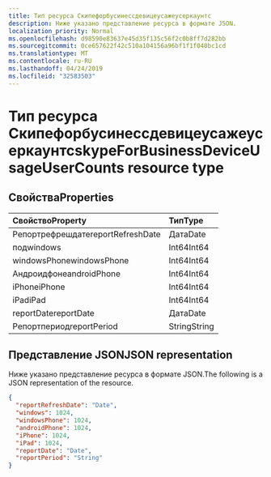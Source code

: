 ```yaml
---
title: Тип ресурса Скипефорбусинессдевицеусажеусеркаунтс
description: Ниже указано представление ресурса в формате JSON.
localization_priority: Normal
ms.openlocfilehash: d98590e83637e45d35f135c56f2c0b8ff7d282bb
ms.sourcegitcommit: 0ce657622f42c510a104156a96bf1f1f040bc1cd
ms.translationtype: MT
ms.contentlocale: ru-RU
ms.lasthandoff: 04/24/2019
ms.locfileid: "32583503"
---
```

# <a name="skypeforbusinessdeviceusageusercounts-resource-type"></a><span data-ttu-id="77c78-103">Тип ресурса Скипефорбусинессдевицеусажеусеркаунтс</span><span class="sxs-lookup"><span data-stu-id="77c78-103">skypeForBusinessDeviceUsageUserCounts resource type</span></span>

## <a name="properties"></a><span data-ttu-id="77c78-104">Свойства</span><span class="sxs-lookup"><span data-stu-id="77c78-104">Properties</span></span>

| <span data-ttu-id="77c78-105">Свойство</span><span class="sxs-lookup"><span data-stu-id="77c78-105">Property</span></span>          | <span data-ttu-id="77c78-106">Тип</span><span class="sxs-lookup"><span data-stu-id="77c78-106">Type</span></span>   |
| :---------------- | :----- |
| <span data-ttu-id="77c78-107">Репортрефрешдате</span><span class="sxs-lookup"><span data-stu-id="77c78-107">reportRefreshDate</span></span> | <span data-ttu-id="77c78-108">Дата</span><span class="sxs-lookup"><span data-stu-id="77c78-108">Date</span></span>   |
| <span data-ttu-id="77c78-109">под</span><span class="sxs-lookup"><span data-stu-id="77c78-109">windows</span></span>           | <span data-ttu-id="77c78-110">Int64</span><span class="sxs-lookup"><span data-stu-id="77c78-110">Int64</span></span>  |
| <span data-ttu-id="77c78-111">windowsPhone</span><span class="sxs-lookup"><span data-stu-id="77c78-111">windowsPhone</span></span>      | <span data-ttu-id="77c78-112">Int64</span><span class="sxs-lookup"><span data-stu-id="77c78-112">Int64</span></span>  |
| <span data-ttu-id="77c78-113">Андроидфоне</span><span class="sxs-lookup"><span data-stu-id="77c78-113">androidPhone</span></span>      | <span data-ttu-id="77c78-114">Int64</span><span class="sxs-lookup"><span data-stu-id="77c78-114">Int64</span></span>  |
| <span data-ttu-id="77c78-115">iPhone</span><span class="sxs-lookup"><span data-stu-id="77c78-115">iPhone</span></span>            | <span data-ttu-id="77c78-116">Int64</span><span class="sxs-lookup"><span data-stu-id="77c78-116">Int64</span></span>  |
| <span data-ttu-id="77c78-117">iPad</span><span class="sxs-lookup"><span data-stu-id="77c78-117">iPad</span></span>              | <span data-ttu-id="77c78-118">Int64</span><span class="sxs-lookup"><span data-stu-id="77c78-118">Int64</span></span>  |
| <span data-ttu-id="77c78-119">reportDate</span><span class="sxs-lookup"><span data-stu-id="77c78-119">reportDate</span></span>        | <span data-ttu-id="77c78-120">Дата</span><span class="sxs-lookup"><span data-stu-id="77c78-120">Date</span></span>   |
| <span data-ttu-id="77c78-121">Репортпериод</span><span class="sxs-lookup"><span data-stu-id="77c78-121">reportPeriod</span></span>      | <span data-ttu-id="77c78-122">String</span><span class="sxs-lookup"><span data-stu-id="77c78-122">String</span></span> |

## <a name="json-representation"></a><span data-ttu-id="77c78-123">Представление JSON</span><span class="sxs-lookup"><span data-stu-id="77c78-123">JSON representation</span></span>

<span data-ttu-id="77c78-124">Ниже указано представление ресурса в формате JSON.</span><span class="sxs-lookup"><span data-stu-id="77c78-124">The following is a JSON representation of the resource.</span></span>

<!-- {
  "blockType": "resource",
  "@odata.type": "microsoft.graph.skypeForBusinessDeviceUsageUserCounts"
} -->

```json
{
  "reportRefreshDate": "Date", 
  "windows": 1024, 
  "windowsPhone": 1024, 
  "androidPhone": 1024, 
  "iPhone": 1024, 
  "iPad": 1024, 
  "reportDate": "Date", 
  "reportPeriod": "String"
}
```
